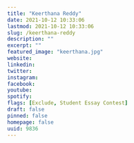 ```yaml
---
title: "Keerthana Reddy"
date: 2021-10-12 10:33:06
lastmod: 2021-10-12 10:33:06
slug: /keerthana-reddy
description: ""
excerpt: ""
featured_image: "keerthana.jpg"
website: 
linkedin: 
twitter: 
instagram: 
facebook: 
youtube: 
spotify: 
flags: [Exclude, Student Essay Contest]
draft: false
pinned: false
homepage: false
uuid: 9836
---
```



